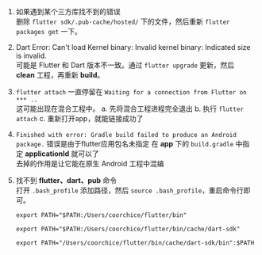 1. 如果遇到某个三方库找不到的错误  
    删除 `flutter sdk/.pub-cache/hosted/` 下的文件，然后重新 `flutter packages get` 一下。  


2. Dart Error: Can't load Kernel binary: Invalid kernel binary: Indicated size is invalid.  
    可能是 Flutter 和 Dart 版本不一致。通过 `flutter upgrade` 更新，然后 **clean** 工程，再重新 **build**。


3. `flutter attach` 一直停留在 `Waiting for a connection from Flutter on *** ..`  
    这可能出现在混合工程中。
    a. 先将混合工程进程完全退出
    b. 执行 `flutter attach`
    c. 重新打开app，就能链接成功了


4. `Finished with error: Gradle build failed to produce an Android package.` 错误是由于flutter应用包名未指定
    在 **app** 下的 `build.gradle` 中指定 **applicationId** 就可以了  
    去掉的作用是让它能在原生 Android 工程中混编


5. 找不到 **flutter、dart、pub** 命令   
    打开 `.bash_profile` 添加路径，然后 `source .bash_profile`，重启命令行即可。
    ```
    export PATH="$PATH:/Users/coorchice/flutter/bin"
    
    export PATH="$PATH:/Users/coorchice/flutter/bin/cache/dart-sdk"

    export PATH="/Users/coorchice/flutter/bin/cache/dart-sdk/bin":$PATH
    ```